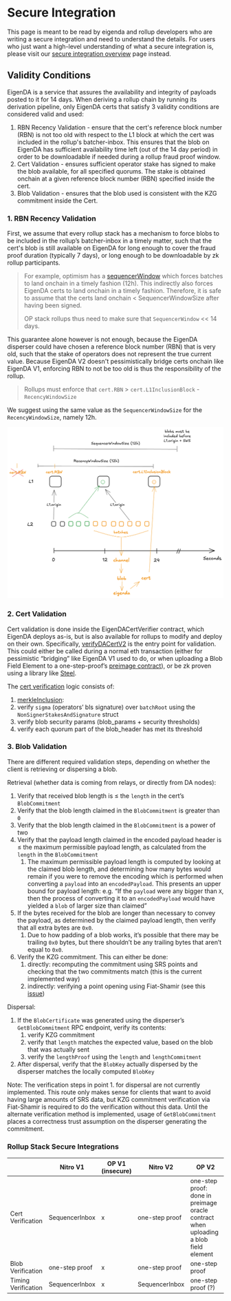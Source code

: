 # Secure Integration

This page is meant to be read by eigenda and rollup developers who are writing a secure integration and need to understand the details. For users who just want a high-level understanding of what a secure integration is, please visit our [secure integration overview](https://docs.eigenda.xyz/integrations-guides/rollup-guides/integrations-overview) page instead.

## Validity Conditions

EigenDA is a service that assures the availability and integrity of payloads posted to it for 14 days.
When deriving a rollup chain by running its derivation pipeline, only EigenDA certs that satisfy 3 validity conditions are considered valid and used:
1. RBN Recency Validation - ensure that the cert's reference block number (RBN) is not too old with respect to the L1 block at which the cert was included in the rollup's batcher-inbox. This ensures that the blob on EigenDA has sufficient availability time left (out of the 14 day period) in order to be downloadable if needed during a rollup fraud proof window.
2. Cert Validation - ensures sufficient operator stake has signed to make the blob available, for all specified quorums. The stake is obtained onchain at a given reference block number (RBN) specified inside the cert.
3. Blob Validation - ensures that the blob used is consistent with the KZG commitment inside the Cert.

### 1. RBN Recency Validation

First, we assume that every rollup stack has a mechanism to force blobs to be included in the rollup’s batcher-inbox in a timely matter, such that the cert's blob is still available on EigenDA for long enough to cover the fraud proof duration (typically 7 days), or long enough to be downloadable by zk rollup participants.

> For example, optimism has a [sequencerWindow](https://docs.optimism.io/stack/rollup/derivation-pipeline#sequencer-window) which forces batches to land onchain in a timely fashion (12h). This indirectly also forces EigenDA certs to land onchain in a timely fashion. Therefore, it is safe to assume that the certs land onchain < SequencerWindowSize after having been signed.
>
> OP stack rollups thus need to make sure that `SequencerWindow` << 14 days.

This guarantee alone however is not enough, because the EigenDA disperser could have chosen a reference block number (RBN) that is very old, such that the stake of operators does not represent the true current value. Because EigenDA V2 doesn't pessimistically bridge certs onchain like EigenDA V1, enforcing RBN to not be too old is thus the responsibility of the rollup.

> Rollups must enforce that `cert.RBN` > `cert.L1InclusionBlock` - `RecencyWindowSize`

We suggest using the same value as the `SequencerWindowSize` for the `RecencyWindowSize`, namely 12h.

![image.png](../../assets/integration/cert-rbn-recency-window.png)


### 2. Cert Validation

Cert validation is done inside the EigenDACertVerifier contract, which EigenDA deploys as-is, but is also available for rollups to modify and deploy on their own. Specifically, [verifyDACertV2](https://github.com/Layr-Labs/eigenda/blob/ee092f345dfbc37fce3c02f99a756ff446c5864a/contracts/src/periphery/cert/v2/EigenDACertVerifierV2.sol#L72) is the entry point for validation. This could either be called during a normal eth transaction (either for pessimistic “bridging” like EigenDA V1 used to do, or when uploading a Blob Field Element to a one-step-proof’s [preimage contract](https://specs.optimism.io/fault-proof/index.html#pre-image-oracle)), or be zk proven using a library like [Steel](https://github.com/risc0/risc0-ethereum/blob/main/crates/steel/docs/what-is-steel.md).

The [cert verification](https://github.com/Layr-Labs/eigenda/blob/ee092f345dfbc37fce3c02f99a756ff446c5864a/contracts/src/periphery/cert/v2/EigenDACertVerificationV2Lib.sol#L122) logic consists of:

1. [merkleInclusion](https://github.com/Layr-Labs/eigenda/blob/ee092f345dfbc37fce3c02f99a756ff446c5864a/contracts/src/periphery/cert/v2/EigenDACertVerificationV2Lib.sol#L132): 
2. verify `sigma` (operators’ bls signature) over `batchRoot` using the `NonSignerStakesAndSignature` struct
3. verify blob security params (blob_params + security thresholds)
4. verify each quorum part of the blob_header has met its threshold

### 3. Blob Validation

There are different required validation steps, depending on whether the client is retrieving or dispersing a blob.

Retrieval (whether data is coming from relays, or directly from DA nodes):

1. Verify that received blob length is ≤ the `length` in the cert’s `BlobCommitment`
2. Verify that the blob length claimed in the `BlobCommitment` is greater than `0`
3. Verify that the blob length claimed in the `BlobCommitment` is a power of two
4. Verify that the payload length claimed in the encoded payload header is ≤ the maximum permissible payload length, as calculated from the `length` in the `BlobCommitment`
    1. The maximum permissible payload length is computed by looking at the claimed blob length, and determining how many bytes would remain if you were to remove the encoding which is performed when converting a `payload` into an `encodedPayload`. This presents an upper bound for payload length: e.g. “If the `payload` were any bigger than `X`, then the process of converting it to an `encodedPayload` would have yielded a `blob` of larger size than claimed”
5. If the bytes received for the blob are longer than necessary to convey the payload, as determined by the claimed payload length, then verify that all extra bytes are `0x0`.
    1. Due to how padding of a blob works, it’s possible that there may be trailing `0x0` bytes, but there shouldn’t be any trailing bytes that aren’t equal to `0x0`.
6. Verify the KZG commitment. This can either be done:
    1. directly: recomputing the commitment using SRS points and checking that the two commitments match (this is the current implemented way)
    2. indirectly: verifying a point opening using Fiat-Shamir (see this [issue](https://github.com/Layr-Labs/eigenda/issues/1037))

Dispersal:

1. If the `BlobCertificate` was generated using the disperser’s `GetBlobCommitment` RPC endpoint, verify its contents:
    1. verify KZG commitment
    2. verify that `length` matches the expected value, based on the blob that was actually sent
    3. verify the `lengthProof` using the `length` and `lengthCommitment`
2. After dispersal, verify that the `BlobKey` actually dispersed by the disperser matches the locally computed `BlobKey`

Note: The verification steps in point 1. for dispersal are not currently implemented. This route only makes sense for clients that want to avoid having large amounts of SRS data, but KZG commitment verification via Fiat-Shamir is required to do the verification without this data. Until the alternate verification method is implemented, usage of `GetBlobCommitment` places a correctness trust assumption on the disperser generating the commitment.

### Rollup Stack Secure Integrations

|                     | Nitro V1       | OP V1 (insecure) | Nitro V2       | OP V2                                                                                |
| ------------------- | -------------- | ---------------- | -------------- | ------------------------------------------------------------------------------------ |
| Cert Verification   | SequencerInbox | x                | one-step proof | one-step proof: done in preimage oracle contract when uploading a blob field element |
| Blob Verification   | one-step proof | x                | one-step proof | one-step proof                                                                       |
| Timing Verification | SequencerInbox | x                | SequencerInbox | one-step proof (?)                                                                   |